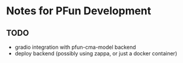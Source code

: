 # Notes for PFun Development

## TODO

- gradio integration with pfun-cma-model backend
- deploy backend (possibly using zappa, or just a docker container)
